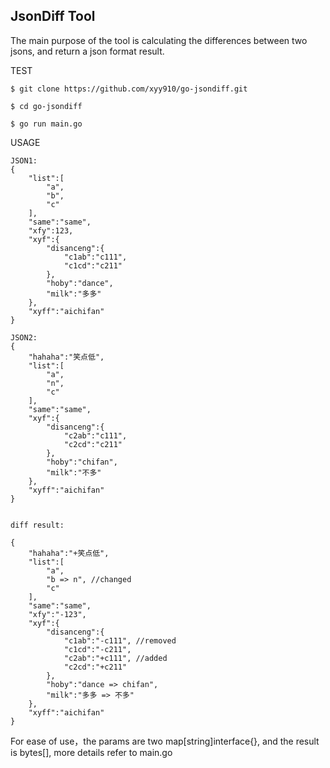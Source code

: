 ## JsonDiff Tool 

The main purpose of the tool is calculating the differences between two jsons, 
and return a json format result.

TEST

```
$ git clone https://github.com/xyy910/go-jsondiff.git

$ cd go-jsondiff

$ go run main.go

```

USAGE

```
JSON1: 
{
    "list":[
        "a",
        "b",
        "c"
    ],
    "same":"same",
    "xfy":123,
    "xyf":{
        "disanceng":{
            "c1ab":"c111",
            "c1cd":"c211"
        },
        "hoby":"dance",
        "milk":"多多"
    },
    "xyff":"aichifan"
}

JSON2:
{
    "hahaha":"笑点低",
    "list":[
        "a",
        "n",
        "c"
    ],
    "same":"same",
    "xyf":{
        "disanceng":{
            "c2ab":"c111",
            "c2cd":"c211"
        },
        "hoby":"chifan",
        "milk":"不多"
    },
    "xyff":"aichifan"
}


diff result:

{
    "hahaha":"+笑点低",
    "list":[
        "a",
        "b => n", //changed
        "c"
    ],
    "same":"same",
    "xfy":"-123",
    "xyf":{
        "disanceng":{
            "c1ab":"-c111", //removed
            "c1cd":"-c211",
            "c2ab":"+c111", //added
            "c2cd":"+c211"
        },
        "hoby":"dance => chifan",
        "milk":"多多 => 不多"
    },
    "xyff":"aichifan"
}

```

For ease of use，the params are two map[string]interface{}, and the result is bytes[],
more details refer to main.go
